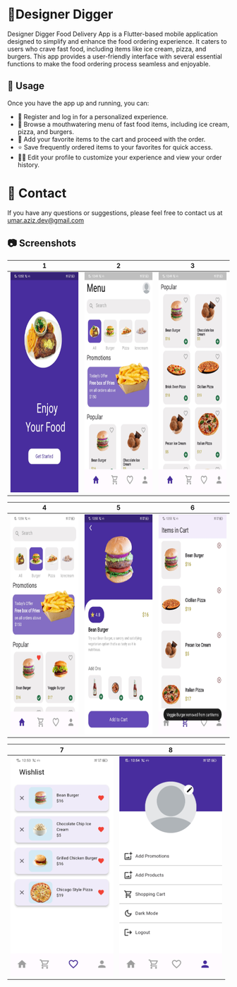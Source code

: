 # 🍔Designer Digger 

Designer Digger Food Delivery App is a Flutter-based mobile application designed to simplify and enhance the food ordering experience. It caters to users who crave fast food, including items like ice cream, pizza, and burgers. This app provides a user-friendly interface with several essential functions to make the food ordering process seamless and enjoyable.

## 🚀 Usage

Once you have the app up and running, you can:

- 📝 Register and log in for a personalized experience.
- 🍔 Browse a mouthwatering menu of fast food items, including ice cream, pizza, and burgers.
- 🛒 Add your favorite items to the cart and proceed with the order.
- ⭐ Save frequently ordered items to your favorites for quick access.
- 🧑‍💼 Edit your profile to customize your experience and view your order history.

# 📧 Contact

If you have any questions or suggestions, please feel free to contact us at umar.aziz.dev@gmail.com

## 📷 Screenshots
| 1 | 2 | 3 |
|---|---|---|
|<img src="images/1.jpg" height="500em" />|<img src="images/2.jpg" height="500em" />|<img src="images/3.jpg" height="500em" />|

| 4 | 5 | 6 |
|---|---|---|
|<img src="images/4.jpg" height="500em" />|<img src="images/5.jpg" height="500em" />|<img src="images/6.jpg" height="500em" />|

| 7 | 8 |
|---|---|
|<img src="images/7.jpg" height="500em" />|<img src="images/8.jpg" height="500em" />|

